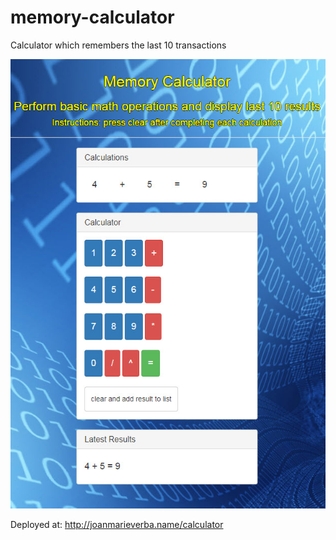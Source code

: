# memory-calculator
Calculator which remembers the last 10 transactions

![alt text](jmvname-calculator.jpg)   
  
Deployed at: http://joanmarieverba.name/calculator
